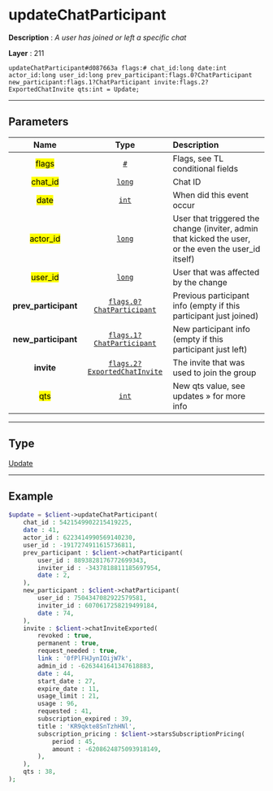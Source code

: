 # updateChatParticipant

**Description** : *A user has joined or left a specific chat*

**Layer** : 211

```tl
updateChatParticipant#d087663a flags:# chat_id:long date:int actor_id:long user_id:long prev_participant:flags.0?ChatParticipant new_participant:flags.1?ChatParticipant invite:flags.2?ExportedChatInvite qts:int = Update;
```

---

## Parameters

| Name | Type | Description |
| :---: | :---: | :--- |
| <mark>flags</mark> | [`#`](type/#) | Flags, see TL conditional fields |
| <mark>chat_id</mark> | [`long`](type/long) | Chat ID |
| <mark>date</mark> | [`int`](type/int) | When did this event occur |
| <mark>actor_id</mark> | [`long`](type/long) | User that triggered the change (inviter, admin that kicked the user, or the even the user_id itself) |
| <mark>user_id</mark> | [`long`](type/long) | User that was affected by the change |
| **prev_participant** | [`flags.0?ChatParticipant`](type/ChatParticipant) | Previous participant info (empty if this participant just joined) |
| **new_participant** | [`flags.1?ChatParticipant`](type/ChatParticipant) | New participant info (empty if this participant just left) |
| **invite** | [`flags.2?ExportedChatInvite`](type/ExportedChatInvite) | The invite that was used to join the group |
| <mark>qts</mark> | [`int`](type/int) | New qts value, see updates » for more info |

---

## Type

[Update](type/Update)

---

## Example

```php
$update = $client->updateChatParticipant(
	chat_id : 5421549902215419225,
	date : 41,
	actor_id : 6223414990569140230,
	user_id : -1917274911615736811,
	prev_participant : $client->chatParticipant(
		user_id : 8893828176772699343,
		inviter_id : -3437818811185697954,
		date : 2,
	),
	new_participant : $client->chatParticipant(
		user_id : 7504347082922579581,
		inviter_id : 6070617258219499184,
		date : 74,
	),
	invite : $client->chatInviteExported(
		revoked : true,
		permanent : true,
		request_needed : true,
		link : '0fPlFHJynIOijW7k',
		admin_id : -6263441641347618883,
		date : 44,
		start_date : 27,
		expire_date : 11,
		usage_limit : 21,
		usage : 96,
		requested : 41,
		subscription_expired : 39,
		title : 'KR9qkte8SnTzhHNl',
		subscription_pricing : $client->starsSubscriptionPricing(
			period : 45,
			amount : -6208624875093918149,
		),
	),
	qts : 38,
);
```